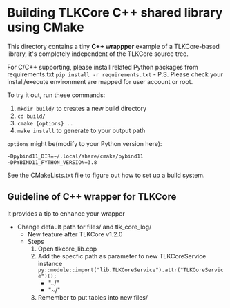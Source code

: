# Building TLKCore C++ shared library using CMake

This directory contains a tiny **C++ wrappper** example of a TLKCore-based library, it's completely independent of the TLKCore source tree.

For C/C++ supporting, please install related Python packages from requirements.txt
    `pip install -r requirements.txt`
    - P.S. Please check your install/execute environment are mapped for user account or root.

To try it out, run these commands:

1. `mkdir build/` to creates a new build directory
2. `cd build/`
3. `cmake {options} ..`
4. `make install` to generate to your output path

`options` might be(modify to your Python version here):

    -Dpybind11_DIR=~/.local/share/cmake/pybind11
    -DPYBIND11_PYTHON_VERSION=3.8

See the CMakeLists.txt file to figure out how to set up a build system.

## Guideline of C++ wrapper for TLKCore

It provides a tip to enhance your wrapper

* Change default path for files/ and tlk_core_log/
  * New feature after TLKCore v1.2.0
  * Steps
    1. Open tlkcore_lib.cpp
    2. Add the specfic path as parameter to new TLKCoreService instance `py::module::import("lib.TLKCoreService").attr("TLKCoreService")();`
       * "../"
       * "~/"
    3. Remember to put tables into new files/
